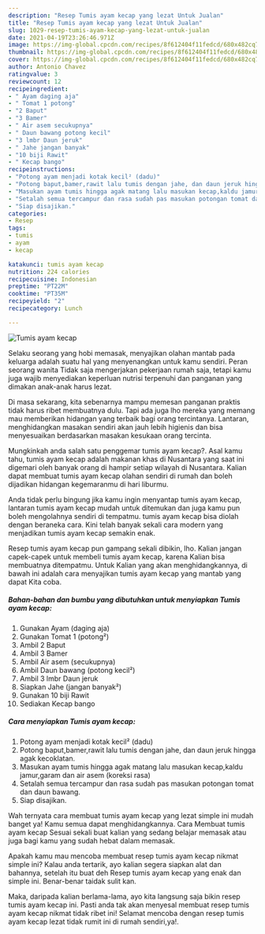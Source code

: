 ```yaml
---
description: "Resep Tumis ayam kecap yang lezat Untuk Jualan"
title: "Resep Tumis ayam kecap yang lezat Untuk Jualan"
slug: 1029-resep-tumis-ayam-kecap-yang-lezat-untuk-jualan
date: 2021-04-19T23:26:46.971Z
image: https://img-global.cpcdn.com/recipes/8f612404f11fedcd/680x482cq70/tumis-ayam-kecap-foto-resep-utama.jpg
thumbnail: https://img-global.cpcdn.com/recipes/8f612404f11fedcd/680x482cq70/tumis-ayam-kecap-foto-resep-utama.jpg
cover: https://img-global.cpcdn.com/recipes/8f612404f11fedcd/680x482cq70/tumis-ayam-kecap-foto-resep-utama.jpg
author: Antonio Chavez
ratingvalue: 3
reviewcount: 12
recipeingredient:
- " Ayam daging aja"
- " Tomat 1 potong"
- "2 Baput"
- "3 Bamer"
- " Air asem secukupnya"
- " Daun bawang potong kecil"
- "3 lmbr Daun jeruk"
- " Jahe jangan banyak"
- "10 biji Rawit"
- " Kecap bango"
recipeinstructions:
- "Potong ayam menjadi kotak kecil² (dadu)"
- "Potong baput,bamer,rawit lalu tumis dengan jahe, dan daun jeruk hingga agak kecoklatan."
- "Masukan ayam tumis hingga agak matang lalu masukan kecap,kaldu jamur,garam dan air asem (koreksi rasa)"
- "Setalah semua tercampur dan rasa sudah pas masukan potongan tomat dan daun bawang."
- "Siap disajikan."
categories:
- Resep
tags:
- tumis
- ayam
- kecap

katakunci: tumis ayam kecap 
nutrition: 224 calories
recipecuisine: Indonesian
preptime: "PT22M"
cooktime: "PT35M"
recipeyield: "2"
recipecategory: Lunch

---
```



![Tumis ayam kecap](https://img-global.cpcdn.com/recipes/8f612404f11fedcd/680x482cq70/tumis-ayam-kecap-foto-resep-utama.jpg)

Selaku seorang yang hobi memasak, menyajikan olahan mantab pada keluarga adalah suatu hal yang menyenangkan untuk kamu sendiri. Peran seorang  wanita Tidak saja mengerjakan pekerjaan rumah saja, tetapi kamu juga wajib menyediakan keperluan nutrisi terpenuhi dan panganan yang dimakan anak-anak harus lezat.

Di masa  sekarang, kita sebenarnya mampu memesan panganan praktis tidak harus ribet membuatnya dulu. Tapi ada juga lho mereka yang memang mau memberikan hidangan yang terbaik bagi orang tercintanya. Lantaran, menghidangkan masakan sendiri akan jauh lebih higienis dan bisa menyesuaikan berdasarkan masakan kesukaan orang tercinta. 



Mungkinkah anda salah satu penggemar tumis ayam kecap?. Asal kamu tahu, tumis ayam kecap adalah makanan khas di Nusantara yang saat ini digemari oleh banyak orang di hampir setiap wilayah di Nusantara. Kalian dapat membuat tumis ayam kecap olahan sendiri di rumah dan boleh dijadikan hidangan kegemaranmu di hari liburmu.

Anda tidak perlu bingung jika kamu ingin menyantap tumis ayam kecap, lantaran tumis ayam kecap mudah untuk ditemukan dan juga kamu pun boleh mengolahnya sendiri di tempatmu. tumis ayam kecap bisa diolah dengan beraneka cara. Kini telah banyak sekali cara modern yang menjadikan tumis ayam kecap semakin enak.

Resep tumis ayam kecap pun gampang sekali dibikin, lho. Kalian jangan capek-capek untuk membeli tumis ayam kecap, karena Kalian bisa membuatnya ditempatmu. Untuk Kalian yang akan menghidangkannya, di bawah ini adalah cara menyajikan tumis ayam kecap yang mantab yang dapat Kita coba.

<!--inarticleads1-->

##### Bahan-bahan dan bumbu yang dibutuhkan untuk menyiapkan Tumis ayam kecap:

1. Gunakan  Ayam (daging aja)
1. Gunakan  Tomat 1 (potong²)
1. Ambil 2 Baput
1. Ambil 3 Bamer
1. Ambil  Air asem (secukupnya)
1. Ambil  Daun bawang (potong kecil²)
1. Ambil 3 lmbr Daun jeruk
1. Siapkan  Jahe (jangan banyak²)
1. Gunakan 10 biji Rawit
1. Sediakan  Kecap bango




<!--inarticleads2-->

##### Cara menyiapkan Tumis ayam kecap:

1. Potong ayam menjadi kotak kecil² (dadu)
1. Potong baput,bamer,rawit lalu tumis dengan jahe, dan daun jeruk hingga agak kecoklatan.
1. Masukan ayam tumis hingga agak matang lalu masukan kecap,kaldu jamur,garam dan air asem (koreksi rasa)
1. Setalah semua tercampur dan rasa sudah pas masukan potongan tomat dan daun bawang.
1. Siap disajikan.




Wah ternyata cara membuat tumis ayam kecap yang lezat simple ini mudah banget ya! Kamu semua dapat menghidangkannya. Cara Membuat tumis ayam kecap Sesuai sekali buat kalian yang sedang belajar memasak atau juga bagi kamu yang sudah hebat dalam memasak.

Apakah kamu mau mencoba membuat resep tumis ayam kecap nikmat simple ini? Kalau anda tertarik, ayo kalian segera siapkan alat dan bahannya, setelah itu buat deh Resep tumis ayam kecap yang enak dan simple ini. Benar-benar taidak sulit kan. 

Maka, daripada kalian berlama-lama, ayo kita langsung saja bikin resep tumis ayam kecap ini. Pasti anda tak akan menyesal membuat resep tumis ayam kecap nikmat tidak ribet ini! Selamat mencoba dengan resep tumis ayam kecap lezat tidak rumit ini di rumah sendiri,ya!.

